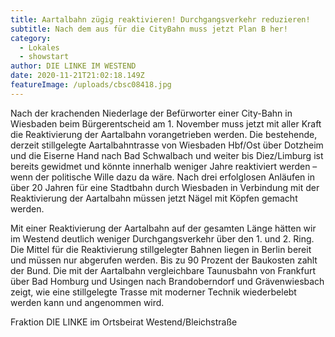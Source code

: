 ```yaml
---
title: Aartalbahn zügig reaktivieren! Durchgangsverkehr reduzieren!
subtitle: Nach dem aus für die CityBahn muss jetzt Plan B her!
category:
  - Lokales
  - showstart
author: DIE LINKE IM WESTEND
date: 2020-11-21T21:02:18.149Z
featureImage: /uploads/cbsc08418.jpg
---
```

Nach der krachenden Niederlage der Befürworter einer City-Bahn in Wiesbaden beim Bürgerentscheid am 1. November muss jetzt mit aller Kraft die Reaktivierung der Aartalbahn vorangetrieben werden. Die bestehende, derzeit stillgelegte Aartalbahntrasse von Wiesbaden Hbf/Ost über Dotzheim und die Eiserne Hand nach Bad Schwalbach und weiter bis Diez/Limburg ist bereits gewidmet und könnte innerhalb weniger Jahre reaktiviert werden – wenn der politische Wille dazu da wäre. Nach drei erfolglosen Anläufen in über 20 Jahren für eine Stadtbahn durch Wiesbaden in Verbindung mit der Reaktivierung der Aartalbahn müssen jetzt Nägel mit Köpfen gemacht werden.

Mit einer Reaktivierung der Aartalbahn auf der gesamten Länge hätten wir im Westend deutlich weniger Durchgangsverkehr über den 1. und 2. Ring. Die Mittel für die Reaktivierung stillgelegter Bahnen liegen in Berlin bereit und müssen nur abgerufen werden. Bis zu 90 Prozent der Baukosten zahlt der Bund. Die mit der Aartalbahn vergleichbare Taunusbahn von Frankfurt über Bad Homburg und Usingen nach Brandoberndorf und Grävenwiesbach zeigt, wie eine stillgelegte Trasse mit moderner Technik wiederbelebt werden kann und angenommen wird.

Fraktion DIE LINKE im Ortsbeirat Westend/Bleichstraße